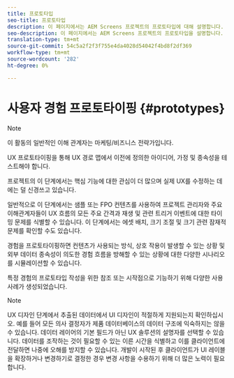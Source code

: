 ```yaml
---
title: 프로토타입
seo-title: 프로토타입
description: 이 페이지에서는 AEM Screens 프로젝트의 프로토타입에 대해 설명합니다.
seo-description: 이 페이지에서는 AEM Screens 프로젝트의 프로토타입을 설명합니다.
translation-type: tm+mt
source-git-commit: 54c5a2f2f3f755e4da4028d54042f4bd8f2df369
workflow-type: tm+mt
source-wordcount: '282'
ht-degree: 0%

---
```



# 사용자 경험 프로토타이핑 {#prototypes}

>[!NOTE]
>
>이 활동의 일반적인 이해 관계자는 마케팅/비즈니스 전략가입니다.

UX 프로토타이핑을 통해 UX 경로 맵에서 이전에 정의한 아이디어, 가정 및 종속성을 테스트해야 합니다.

프로젝트의 이 단계에서는 핵심 기능에 대한 관심이 더 많으며 실제 UX를 수정하는 데에는 덜 신경쓰고 있습니다.

일반적으로 이 단계에서는 샘플 또는 FPO 컨텐츠를 사용하여 프로젝트 관리자와 주요 이해관계자들이 UX 흐름의 모든 주요 간격과 재생 및 관련 트리거 이벤트에 대한 타이밍 문제를 식별할 수 있습니다.
이 단계에서는 에셋 배치, 크기 조절 및 크기 관련 잠재적 문제를 확인할 수도 있습니다.

경험을 프로토타이핑하면 컨텐츠가 사용되는 방식, 상호 작용이 발생할 수 있는 상황 및 외부 데이터 종속성이 의도한 경험 흐름을 방해할 수 있는 상황에 대한 다양한 시나리오를 시뮬레이션할 수 있습니다.

특정 경험의 프로토타입 작성을 위한 참조 또는 시작점으로 기능하기 위해 다양한 사용 사례가 생성되었습니다.


>[!NOTE]
> UX 디자인 단계에서 추출된 데이터에서 UI 디자인이 적절하게 지원되는지 확인하십시오.
> 예를 들어 모든 의사 결정자가 제품 데이터베이스의 데이터 구조에 익숙하지는 않을 수 있습니다. 데이터 레이어의 기본 필드가 아닌 UX 솔루션의 설명자를 선택할 수 있습니다. 데이터를 조작하는 것이 필요할 수 있는 이른 시간을 식별하고 이를 클라이언트에 전달하면 나중에 오해를 방지할 수 있습니다. 개발이 시작된 후 클라이언트가 UI 레이블을 확장하거나 변경하기로 결정한 경우 변경 사항을 수용하기 위해 더 많은 노력이 필요합니다.

